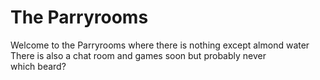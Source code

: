 # **The Parryrooms**

Welcome to the Parryrooms where there is nothing except almond water
<br>
There is also a chat room and games soon but probably never
<br>
which beard?